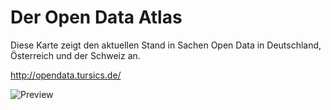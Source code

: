 ﻿Der Open Data Atlas
===================

Diese Karte zeigt den aktuellen Stand in Sachen Open Data in Deutschland, Österreich und der Schweiz an.

http://opendata.tursics.de/

![Preview](https://raw.githubusercontent.com/tursics/open-data-atlas/master/map/images/facebookimage.png)
